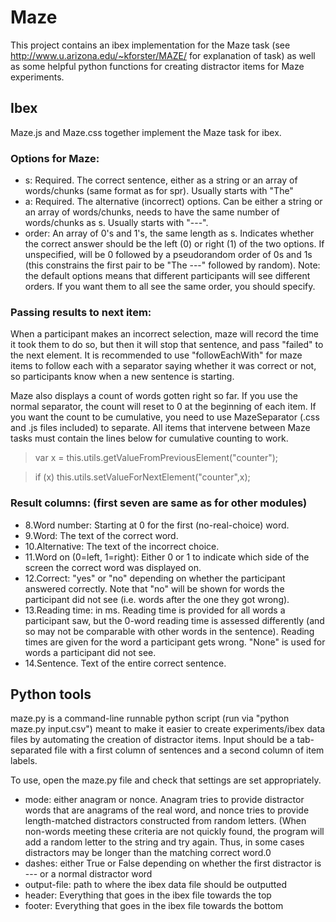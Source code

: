 # Maze

This project contains an ibex implementation for the Maze task (see http://www.u.arizona.edu/~kforster/MAZE/ for explanation of task) as well as some helpful python functions for creating distractor items for Maze experiments. 

## Ibex
Maze.js and Maze.css together implement the Maze task for ibex.

### Options for Maze: 
* s: Required. The correct sentence, either as a string or an array of words/chunks (same format as for spr). Usually starts with "The"
* a: Required. The alternative (incorrect) options. Can be either a string or an array of words/chunks, needs to have the same number of words/chunks as s. Usually starts with "---". 
* order: An array of 0's and 1's, the same length as s. Indicates whether the correct answer should be the left (0) or right (1) of the two options. If unspecified, will be 0 followed by a pseudorandom order of 0s and 1s (this constrains the first pair to be "The ---" followed by random). Note: the default options means that different participants will see different orders. If you want them to all see the same order, you should specify. 

### Passing results to next item:
When a participant makes an incorrect selection, maze will record the time it took them to do so, but then it will stop that sentence, and pass "failed" to the next element. It is recommended to use "followEachWith" for maze items to follow each with a separator saying whether it was correct or not, so participants know when a new sentence is starting. 

Maze also displays a count of words gotten right so far. If you use the normal separator, the count will reset to 0 at the beginning of each item. If you want the count to be cumulative, you need to use MazeSeparator (.css and .js files included) to separate. All items that intervene between Maze tasks must contain the lines below for cumulative counting to work. 
> var x = this.utils.getValueFromPreviousElement("counter");

> if (x) this.utils.setValueForNextElement("counter",x);

### Result columns: (first seven are same as for other modules)
* 8.Word number: Starting at 0 for the first (no-real-choice) word.
* 9.Word: The text of the correct word.
* 10.Alternative: The text of the incorrect choice.
* 11.Word on (0=left, 1=right): Either 0 or 1 to indicate which side of the screen the correct word was displayed on. 
* 12.Correct: "yes" or "no" depending on whether the participant answered correctly. Note that "no" will be shown for words the participant did not see (i.e. words after the one they got wrong). 
* 13.Reading time: in ms. Reading time is provided for all words a participant saw, but the 0-word reading time is assessed differently (and so may not be comparable with other words in the sentence). Reading times are given for the word a participant gets wrong. "None" is used for words a participant did not see. 
* 14.Sentence. Text of the entire correct sentence. 

## Python tools
maze.py is a command-line runnable python script (run via "python maze.py input.csv") meant to make it easier to create experiments/ibex data files by automating the creation of distractor items. Input should be a tab-separated file with a first column of sentences and a second column of item labels. 

To use, open the maze.py file and check that settings are set appropriately.  
* mode: either anagram or nonce. Anagram tries to provide distractor words that are anagrams of the real word, and nonce tries to provide length-matched distractors constructed from random letters. (When non-words meeting these criteria are not quickly found, the program will add a random letter to the string and try again. Thus, in some cases distractors may be longer than the matching correct word.0
* dashes: either True or False depending on whether the first distractor is --- or a normal distractor word
* output-file: path to where the ibex data file should be outputted
* header: Everything that goes in the ibex file towards the top
* footer: Everything that goes in the ibex file towards the bottom

